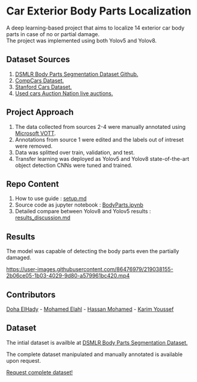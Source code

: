 # Car Exterior Body Parts Localization

A deep learning-based project that aims to localize 14 exterior car body parts in case of no or partial damage.<br>
The project was implemented using both Yolov5 and Yolov8.

## Dataset Sources

1.   [DSMLR Body Parts Segmentation Dataset Github.](https://github.com/dsmlr/Car-Parts-Segmentation)
2.   [CompCars Dataset.](http://mmlab.ie.cuhk.edu.hk/datasets/comp_cars/)
3.   [Stanford Cars Dataset.](https://ai.stanford.edu/~jkrause/cars/car_dataset.html)
4.   [Used cars Auction Nation live auctions.](https://www.auctionnation.co.za/)

## Project Approach
1.   The data collected from sources 2-4 were manually annotated using [Microsoft VOTT](https://github.com/microsoft/VoTT).
2.   Annotations from source 1 were edited and the labels out of intreset were removed.
3.   Data was splitted over train, validation, and test.
4.   Transfer learning was deployed as Yolov5 and Yolov8 state-of-the-art object detection CNNs were tuned and trained.

## Repo Content 
1.   How to use guide :  [setup.md](https://github.com/DohaElHady/Exterior-Car-Body-Parts-Localization/blob/main/setup.md)
2.   Source code as jupyter notebook : [BodyParts.ipynb](https://github.com/DohaElHady/Exterior-Car-Body-Parts-Localization/blob/main/BodyParts.ipynb)
3.   Detailed compare between Yolov8 and Yolov5 results : [results_discussion.md](https://github.com/DohaElHady/Exterior-Car-Body-Parts-Localization/blob/main/results_discussion.md)


## Results
The model was capable of detecting the body parts even the partially damaged.

https://user-images.githubusercontent.com/86476979/219038155-2b06ce05-1b03-4029-9d80-a579961bc420.mp4



## Contributors
[Doha ElHady](https://github.com/DohaElHady) - [Mohamed Elahl](https://github.com/MohamedElahl) - [Hassan Mohamed](https://github.com/Hsnmhmd) - [Karim Youssef](https://github.com/KarimYoussef98)

## Dataset
The intial dataset is availble at [DSMLR Body Parts Segmentation Dataset.](https://github.com/dsmlr/Car-Parts-Segmentation)

The complete dataset manipulated and manually annotated is available upon request.

[Request complete dataset!](mailto:dohaelhady14@gmail.com,zezo.elahl@gmail.com,hassan.mohamed21997@gmail.com,karimbadreldin98@gmail.com?subject=Request%20Body%20Parts%20Dataset) 
